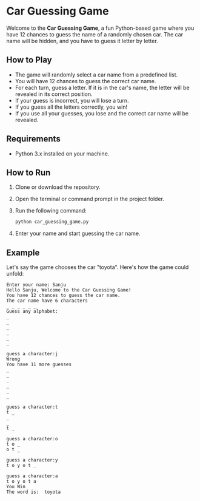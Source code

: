 # Car Guessing Game

Welcome to the **Car Guessing Game**, a fun Python-based game where you have 12 chances to guess the name of a randomly chosen car. The car name will be hidden, and you have to guess it letter by letter.

## How to Play

- The game will randomly select a car name from a predefined list.
- You will have 12 chances to guess the correct car name.
- For each turn, guess a letter. If it is in the car's name, the letter will be revealed in its correct position.
- If your guess is incorrect, you will lose a turn.
- If you guess all the letters correctly, you win!
- If you use all your guesses, you lose and the correct car name will be revealed.

## Requirements

- Python 3.x installed on your machine.

## How to Run

1. Clone or download the repository.
2. Open the terminal or command prompt in the project folder.
3. Run the following command:

    ```bash
    python car_guessing_game.py
    ```

4. Enter your name and start guessing the car name.

## Example

Let's say the game chooses the car "toyota". Here's how the game could unfold:

```plaintext
Enter your name: Sanju
Hello Sanju, Welcome to the Car Guessing Game!
You have 12 chances to guess the car name.
The car name have 6 characters
_ _ _ _ _ _ 
Guess any alphabet: 
_
_
_
_
_
_

guess a character:j
Wrong
You have 11 more guesses
_
_
_
_
_
_

guess a character:t
t _
_
_
t _

guess a character:o
t o _
o t _

guess a character:y
t o y o t _

guess a character:a
t o y o t a
You Win
The word is:  toyota
